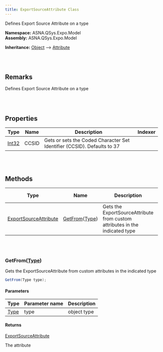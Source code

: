 ```yaml
---
title: ExportSourceAttribute Class
---
```


Defines Export Source Attribute on a type

**Namespace:** ASNA.QSys.Expo.Model <br/>
**Assembly:** ASNA.QSys.Expo.Model

**Inheritance:** [Object](https://docs.microsoft.com/en-us/dotnet/api/system.object) --> [Attribute](https://docs.microsoft.com/en-us/dotnet/api/system.attribute)

<br>
<br>

## Remarks

Defines Export Source Attribute on a type

[//]: # ($$TODO: Complete the Remarks section.)

<br>
<br>

## Properties

| Type | Name | Description | Indexer
| --- | --- | --- | --- 
| [Int32](https://docs.microsoft.com/en-us/dotnet/api/system.int32) | CCSID | Gets or sets the Coded Character Set Identifier (CCSID). Defaults to 37 | 

<br>
<br>

## Methods

| Type | Name | Description | Return Description 
| --- | --- | --- | --- 
| [ExportSourceAttribute](/reference/asna-qsys-expo/expo-model/export-source-attribute.html) | [GetFrom](#getfromtype)([Type](https://docs.microsoft.com/en-us/dotnet/api/system.type)) | Gets the ExportSourceAttribute from custom attributes in the indicated type | The attribute

<br>
<br>

### GetFrom([Type](https://docs.microsoft.com/en-us/dotnet/api/system.type))

Gets the ExportSourceAttribute from custom attributes in the indicated type

```cs
GetFrom(Type type);
```

#### Parameters

| Type | Parameter name | Description
| --- | --- | ---
| [Type](https://docs.microsoft.com/en-us/dotnet/api/system.type) | type | object type 

#### Returns

[ExportSourceAttribute](/reference/asna-qsys-expo/expo-model/export-source-attribute.html)

The attribute


<br>
<br>

